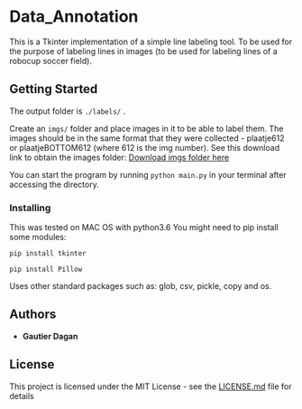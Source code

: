 # Data_Annotation

This is a Tkinter implementation of a simple line labeling tool. To be used for the purpose of labeling lines in images (to be used for labeling lines of a robocup soccer field).

## Getting Started

The output folder is `./labels/` .

Create an `imgs/` folder and place images in it to be able to label them. The images should be in the same format that they were collected - plaatje612 or plaatjeBOTTOM612 (where 612 is the img number). See this download link to obtain the images folder: [Download imgs folder here](https://drive.google.com/drive/folders/1csiuPxYe1llTvbh0SZsPpoYEfwURZ7c9?usp=sharing)

You can start the program by running `python main.py` in your terminal after accessing the directory.


### Installing

This was tested on MAC OS with python3.6
You might need to pip install some modules:

```
pip install tkinter
```
```
pip install Pillow
```

Uses other standard packages such as: glob, csv, pickle, copy and os.

## Authors

* **Gautier Dagan**


## License

This project is licensed under the MIT License - see the [LICENSE.md](LICENSE.md) file for details
